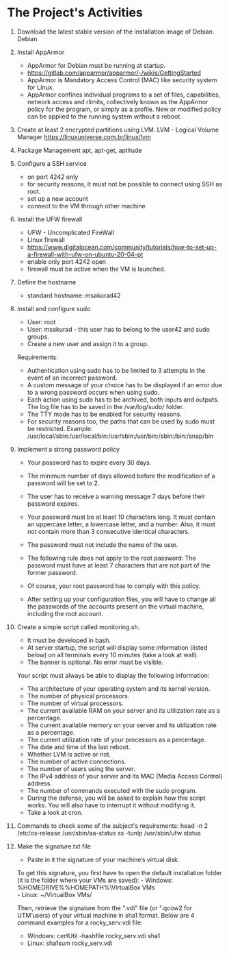# The Project's Activities

1. Download the latest stable version of the installation image of Debian.
	Debian


2. Install AppArmor 
	- AppArmor for Debian must be running at startup.
	- https://gitlab.com/apparmor/apparmor/-/wikis/GettingStarted
	- AppArmor is Mandatory Access Control (MAC) like security system for Linux.
	- AppArmor confines individual programs to a set of files, capabilities, network access and rlimits, collectively known as the AppArmor policy for the program, or simply as a profile. New or modified policy can be applied to the running system without a reboot.


3. Create at least 2 encrypted partitions using LVM.
	LVM - Logical Volume Manager
	https://linuxuniverse.com.br/linux/lvm


4. Package Management
	apt, apt-get, aptitude


5. Configure a SSH service
	- on port 4242 only
	- for security reasons, it must not be	possible to connect using SSH as root.
	- set up a new account
	- connect to the VM through other machine


6. Install the UFW firewall
	- UFW - Uncomplicated FireWall
	- Linux firewall
	- https://www.digitalocean.com/community/tutorials/how-to-set-up-a-firewall-with-ufw-on-ubuntu-20-04-pt
	- enable only port 4242 open
	- firewall must be active when the VM is launched.


7. Define the hostname
	- standard hostname: msakurad42


8. Install and configure sudo
	- User: root
	- User: msakurad - this user has to belong to the user42 and sudo groups.
	- Create a new user and assign it to a group.


	Requirements:
	- Authentication using sudo has to be limited to 3 attempts in the event of an incorrect password.
	- A custom message of your choice has to be displayed if an error due to a wrong password occurs when using sudo.
	- Each action using sudo has to be archived, both inputs and outputs. The log file has to be saved in the /var/log/sudo/ folder.
	- The TTY mode has to be enabled for security reasons.
	- For security reasons too, the paths that can be used by sudo must be restricted.
		Example:
		/usr/local/sbin:/usr/local/bin:/usr/sbin:/usr/bin:/sbin:/bin:/snap/bin


9. Implement a strong password policy
	- Your password has to expire every 30 days.
	- The minimum number of days allowed before the modification of a password will be set to 2.
	- The user has to receive a warning message 7 days before their password expires.
	- Your password must be at least 10 characters long. It must contain an uppercase letter, a lowercase letter, and a number. Also, it must not contain more than 3 consecutive identical characters.
	- The password must not include the name of the user.
	- The following rule does not apply to the root password: The password must have at least 7 characters that are not part of the former password.
	- Of course, your root password has to comply with this policy.


	- After setting up your configuration files, you will have to change all the passwords of the accounts present on the virtual machine, including the root account.

10. Create a simple script called monitoring.sh.
	- It must be developed in bash.
	- At server startup, the script will display some information (listed below) on all terminals every 10 minutes (take a look at wall).
	- The banner is optional. No error must be visible.
	
	
	Your script must always be able to display the following information:
	- The architecture of your operating system and its kernel version.
	- The number of physical processors.
	- The number of virtual processors.
	- The current available RAM on your server and its utilization rate as a percentage.
	- The current available memory on your server and its utilization rate as a percentage.
	- The current utilization rate of your processors as a percentage.
	- The date and time of the last reboot.
	- Whether LVM is active or not.
	- The number of active connections.
	- The number of users using the server.
	- The IPv4 address of your server and its MAC (Media Access Control) address.
	- The number of commands executed with the sudo program.
	- During the defense, you will be asked to explain how this script works. You will also have to interrupt it without modifying it.
	- Take a look at cron.

11. Commands to check some of the subject's requirements:
	head -n 2 /etc/os-release
	/usr/sbin/aa-status
	ss -tunlp
	/usr/sbin/ufw status

12. Make the signature.txt file
	- Paste in it the signature of your machine’s virtual disk.
	
	
	To get this signature, you first have to open the default installation folder (it is the folder where your VMs are saved):
		- Windows: %HOMEDRIVE%%HOMEPATH%\VirtualBox VMs\
		-  Linux: ~/VirtualBox VMs/


	Then, retrieve the signature from the ".vdi" file (or ".qcow2 for UTM’users) of your virtual machine in sha1 format.
	Below are 4 command examples for a rocky_serv.vdi file:
	- Windows: certUtil -hashfile rocky_serv.vdi sha1
	- Linux: sha1sum rocky_serv.vdi